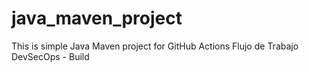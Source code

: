 # java_maven_project
This is simple Java Maven project for GitHub Actions
Flujo de Trabajo DevSecOps - Build
